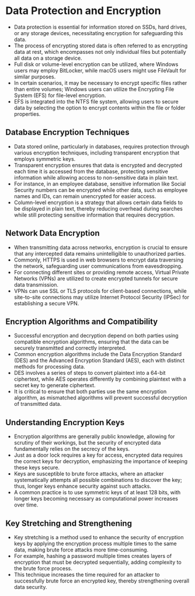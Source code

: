 # Data Protection and Encryption

- Data protection is essential for information stored on SSDs, hard drives, or any storage devices, necessitating encryption for safeguarding this data.
- The process of encrypting stored data is often referred to as encrypting data at rest, which encompasses not only individual files but potentially all data on a storage device.
- Full disk or volume-level encryption can be utilized, where Windows users may employ BitLocker, while macOS users might use FileVault for similar purposes.
- In certain scenarios, it may be necessary to encrypt specific files rather than entire volumes; Windows users can utilize the Encrypting File System (EFS) for file-level encryption.
- EFS is integrated into the NTFS file system, allowing users to secure data by selecting the option to encrypt contents within the file or folder properties.

## Database Encryption Techniques

- Data stored online, particularly in databases, requires protection through various encryption techniques, including transparent encryption that employs symmetric keys.
- Transparent encryption ensures that data is encrypted and decrypted each time it is accessed from the database, protecting sensitive information while allowing access to non-sensitive data in plain text.
- For instance, in an employee database, sensitive information like Social Security numbers can be encrypted while other data, such as employee names and IDs, can remain unencrypted for easier access.
- Column-level encryption is a strategy that allows certain data fields to be displayed in plain text, thereby reducing overhead during searches while still protecting sensitive information that requires decryption.

## Network Data Encryption

- When transmitting data across networks, encryption is crucial to ensure that any intercepted data remains unintelligible to unauthorized parties.
- Commonly, HTTPS is used in web browsers to encrypt data traversing the network, safeguarding user communications from eavesdropping.
- For connecting different sites or providing remote access, Virtual Private Networks (VPNs) are utilized to create encrypted tunnels for secure data transmission.
- VPNs can use SSL or TLS protocols for client-based connections, while site-to-site connections may utilize Internet Protocol Security (IPSec) for establishing a secure VPN.

## Encryption Algorithms and Compatibility

- Successful encryption and decryption depend on both parties using compatible encryption algorithms, ensuring that the data can be securely transmitted and correctly interpreted.
- Common encryption algorithms include the Data Encryption Standard (DES) and the Advanced Encryption Standard (AES), each with distinct methods for processing data.
- DES involves a series of steps to convert plaintext into a 64-bit ciphertext, while AES operates differently by combining plaintext with a secret key to generate ciphertext.
- It is critical to ensure that both parties use the same encryption algorithm, as mismatched algorithms will prevent successful decryption of transmitted data.

## Understanding Encryption Keys

- Encryption algorithms are generally public knowledge, allowing for scrutiny of their workings, but the security of encrypted data fundamentally relies on the secrecy of the keys.
- Just as a door lock requires a key for access, encrypted data requires the correct keys for decryption, emphasizing the importance of keeping these keys secure.
- Keys are susceptible to brute force attacks, where an attacker systematically attempts all possible combinations to discover the key; thus, longer keys enhance security against such attacks.
- A common practice is to use symmetric keys of at least 128 bits, with longer keys becoming necessary as computational power increases over time.

## Key Stretching and Strengthening

- Key stretching is a method used to enhance the security of encryption keys by applying the encryption process multiple times to the same data, making brute force attacks more time-consuming.
- For example, hashing a password multiple times creates layers of encryption that must be decrypted sequentially, adding complexity to the brute force process.
- This technique increases the time required for an attacker to successfully brute force an encrypted key, thereby strengthening overall data security.

